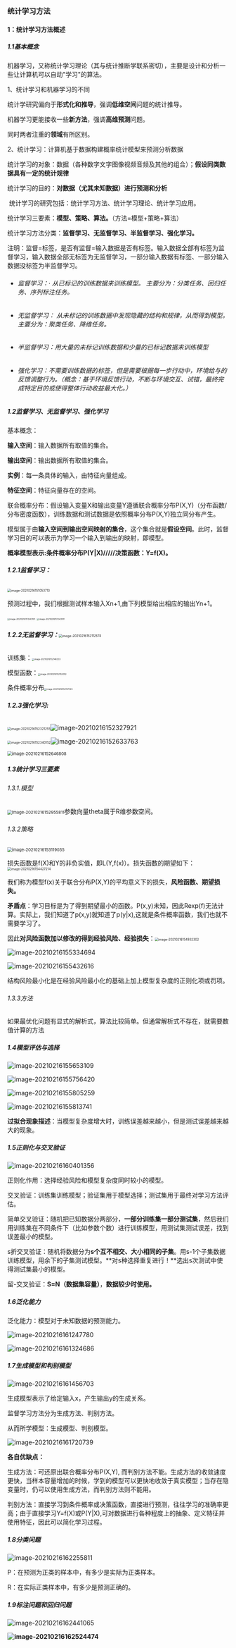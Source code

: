 ###  统计学习方法 

#### 1：统计学习方法概述

##### 1.1基本概念

机器学习，又称统计学习理论（其与统计推断学联系密切），主要是设计和分析一些让计算机可以自动"学习"的算法。

1、统计学习和机器学习的不同

统计学研究偏向于**形式化和推导**，强调**低维空间**问题的统计推导。

机器学习更能接收一些**新方法**，强调**高维预测**问题。

同时两者注重的**领域**有所区别。

2、统计学习：计算机基于数据构建概率统计模型来预测分析数据

​      统计学习的对象：数据（各种数字文字图像视频音频及其他的组合）；**假设同类数据具有一定的统计规律**

​      统计学习的目的：**对数据（尤其未知数据）进行预测和分析**

​      统计学习的研究包括：统计学习方法、统计学习理论、统计学习应用。

​      统计学习三要素：**模型、策略、算法。**（方法=模型+策略+算法）

​      统计学习方法分类：**监督学习、无监督学习、半监督学习、强化学习。**

​      注明：监督=标签，是否有监督=输入数据是否有标签。输入数据全部有标签为监督学习，输入数据全部无标签为无监督学习，一部分输入数据有标签、一部分输入数据没标签为半监督学习。

- ###### 监督学习：· 从已标记的训练数据来训练模型。 主要分为：分类任务、回归任务、序列标注任务。

- ######  无监督学习： 从未标记的训练数据中发现隐藏的结构和规律，从而得到模型。主要分为：聚类任务、降维任务。

- ###### 半监督学习：用大量的未标记训练数据和少量的已标记数据来训练模型

- ###### 强化学习：不需要训练数据的标签，但是需要根据每一步行动中，环境给与的反馈调整行为。（概念：基于环境反馈行动，不断与环境交互、试错，最终完成特定目的或使得整体行动收益最大化。）

##### 1.2监督学习、无监督学习、强化学习

基本概念：

**输入空间**：输入数据所有取值的集合。

**输出空间**：输出数据所有取值的集合。

**实例**：每一条具体的输入，由特征向量组成。

**特征空间**：特征向量存在的空间。

​        联合概率分布：假设输入变量X和输出变量Y遵循联合概率分布P(X,Y)（分布函数/分布密度函数），训练数据和测试数据是依照概率分布P(X,Y)独立同分布产生。

​       模型属于由**输入空间到输出空间映射的集合**，这个集合就是**假设空间**。此时，监督学习目的可以表示为学习一个输入到输出的映射，即模型。

**概率模型表示:条件概率分布P(Y|X)/////决策函数：Y=f(X)。**

###### **1.2.1监督学习：**

<img src="C:\Users\HF\AppData\Roaming\Typora\typora-user-images\image-20210216151053713.png" alt="image-20210216151053713" style="zoom:50%;" />

预测过程中，我们根据测试样本输入Xn+1,由下列模型给出相应的输出Yn+1。

<img src="C:\Users\HF\AppData\Roaming\Typora\typora-user-images\image-20210216151343191.png" alt="image-20210216151343191" style="zoom:33%;" />

<img src="C:\Users\HF\AppData\Roaming\Typora\typora-user-images\image-20210216151343191.png" alt="image-20210216151343191" style="zoom: 33%;" />

###### **1.2.2无监督学习：**<img src="C:\Users\HF\AppData\Roaming\Typora\typora-user-images\image-20210216152112574.png" alt="image-20210216152112574" style="zoom:50%;" />



训练集：<img src="C:\Users\HF\AppData\Roaming\Typora\typora-user-images\image-20210216152146333.png" alt="image-20210216152146333" style="zoom:33%;" />

模型函数：<img src="C:\Users\HF\AppData\Roaming\Typora\typora-user-images\image-20210216152152052.png" alt="image-20210216152152052" style="zoom:33%;" />

条件概率分布<img src="C:\Users\HF\AppData\Roaming\Typora\typora-user-images\image-20210216152157543.png" alt="image-20210216152157543" style="zoom:33%;" />

###### **1.2.3强化学习:**

<img src="C:\Users\HF\AppData\Roaming\Typora\typora-user-images\image-20210216152321255.png" alt="image-20210216152321255" style="zoom:50%;" />![image-20210216152327921](C:\Users\HF\AppData\Roaming\Typora\typora-user-images\image-20210216152327921.png)

<img src="C:\Users\HF\AppData\Roaming\Typora\typora-user-images\image-20210216152340152.png" alt="image-20210216152340152" style="zoom: 50%;" />![image-20210216152633763](C:\Users\HF\AppData\Roaming\Typora\typora-user-images\image-20210216152633763.png)

<img src="C:\Users\HF\AppData\Roaming\Typora\typora-user-images\image-20210216152646808.png" alt="image-20210216152646808" style="zoom: 67%;" />

##### 1.3统计学习三要素

###### 1.3.1.模型

<img src="C:\Users\HF\AppData\Roaming\Typora\typora-user-images\image-20210216152955811.png" alt="image-20210216152955811" style="zoom: 67%;" />参数向量theta属于R维参数空间。

###### 1.3.2策略

<img src="C:\Users\HF\AppData\Roaming\Typora\typora-user-images\image-20210216153119035.png" alt="image-20210216153119035" style="zoom: 67%;" />

损失函数是f(X)和Y的非负实值，即L(Y,f(x)）。损失函数的期望如下：<img src="C:\Users\HF\AppData\Roaming\Typora\typora-user-images\image-20210216154427214.png" alt="image-20210216154427214" style="zoom:50%;" />

我们称为模型f(x)关于联合分布P(X,Y)的平均意义下的损失，**风险函数、期望损失。**

**矛盾点**：学习目标是为了得到期望最小的函数。P(x,y)未知，因此Rexp(f)无法计算。实际上，我们知道了p(x,y)就知道了p(y|x),这就是条件概率函数，我们也就不需要学习了。

因此**对风险函数加以修改的得到经验风险、经验损失**：<img src="C:\Users\HF\AppData\Roaming\Typora\typora-user-images\image-20210216154932302.png" alt="image-20210216154932302" style="zoom:50%;" />

![image-20210216155334694](C:\Users\HF\AppData\Roaming\Typora\typora-user-images\image-20210216155334694.png)

<img src="C:\Users\HF\AppData\Roaming\Typora\typora-user-images\image-20210216155432616.png" alt="image-20210216155432616"  />

结构风险最小化是在经验风险最小化的基础上加上模型复杂度的正则化项或罚项。

###### 1.3.3方法

如果最优化问题有显式的解析式，算法比较简单。但通常解析式不存在，就需要数值计算的方法

##### 1.4模型评估与选择



![image-20210216155653109](C:\Users\HF\AppData\Roaming\Typora\typora-user-images\image-20210216155653109.png)

![image-20210216155756420](C:\Users\HF\AppData\Roaming\Typora\typora-user-images\image-20210216155756420.png)

![image-20210216155805259](C:\Users\HF\AppData\Roaming\Typora\typora-user-images\image-20210216155805259.png)

![image-20210216155813741](C:\Users\HF\AppData\Roaming\Typora\typora-user-images\image-20210216155813741.png)

**过拟合现象描述**：当模型复杂度增大时，训练误差越来越小，但是测试误差越来越大的现象。

##### 1.5正则化与交叉验证

![image-20210216160401356](C:\Users\HF\AppData\Roaming\Typora\typora-user-images\image-20210216160401356.png)

正则化作用：选择经验风险和模型复杂度同时较小的模型。

交叉验证：训练集训练模型；验证集用于模型选择；测试集用于最终对学习方法评估。

简单交叉验证：随机把已知数据分两部分，**一部分训练集一部分测试集**，然后我们用训练集在不同条件下（比如参数个数）进行训练模型，用测试集测试误差，找到误差最小的模型。

s折交叉验证：随机将数据分为**s个互不相交、大小相同的子集**。用s-1个子集数据训练模型，用余下的子集测试模型。**对s种选择重复进行！**选出s次测试中使得测试集最小的模型。

留-交叉验证：**S=N（数据集容量）**，**数据较少时使用。**

##### 1.6泛化能力

泛化能力：模型对于未知数据的预测能力。

![image-20210216161247780](C:\Users\HF\AppData\Roaming\Typora\typora-user-images\image-20210216161247780.png)

![image-20210216161324686](C:\Users\HF\AppData\Roaming\Typora\typora-user-images\image-20210216161324686.png)

##### 1.7生成模型和判别模型

![image-20210216161456703](C:\Users\HF\AppData\Roaming\Typora\typora-user-images\image-20210216161456703.png)

生成模型表示了给定输入x，产生输出y的生成关系。

监督学习方法分为生成方法、判别方法。

从而所学模型：生成模型、判别模型。

![image-20210216161720739](C:\Users\HF\AppData\Roaming\Typora\typora-user-images\image-20210216161720739.png)

**各自优缺点：**

生成方法：可还原出联合概率分布P(X,Y), 而判别方法不能。生成方法的收敛速度更快，当样本容量增加的时候，学到的模型可以更快地收敛于真实模型；当存在隐变量时，仍可以使用生成方法，而判别方法则不能用。

判别方法：直接学习到条件概率或决策函数，直接进行预测，往往学习的准确率更高；由于直接学习Y=f(X)或P(Y|X),可对数据进行各种程度上的抽象、定义特征并使用特征，因此可以简化学习过程。

##### 1.8分类问题

![image-20210216162255811](C:\Users\HF\AppData\Roaming\Typora\typora-user-images\image-20210216162255811.png)

P：在预测为正类的样本中，有多少是实际为正类样本。

R：在实际正类样本中，有多少是预测正确的。

##### **1.9标注问题和回归问题**

![image-20210216162441065](C:\Users\HF\AppData\Roaming\Typora\typora-user-images\image-20210216162441065.png)

**![image-20210216162524474](C:\Users\HF\AppData\Roaming\Typora\typora-user-images\image-20210216162524474.png)**